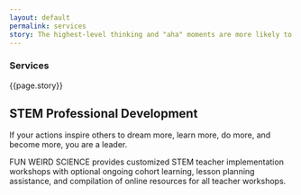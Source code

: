 ```yaml
---
layout: default
permalink: services
story: The highest-level thinking and "aha" moments are more likely to occur in an atmosphere of "exuberant discovery", where students of all ages retain that kindergarten enthusiasm of embracing each day with joy of learning.Who said Science can't be fun? Invite Fun Weird Science to make your next party fun and full of STEM!
---
```

<div class = 'fulls workshops' id = 'workshops'>
  <div class = 'flex-in overlay'>
    <h3>Services</h3>
  </div>
</div>
<div class = 'dull flex-in'>
  <div class = 'child tripple'>
    <p>{{page.story}}</p>
  </div>
</div>

<div class = 'bright'>
  <h2 id = 'stem'>STEM Professional Development</h2>
  <div class = 'banner'>
    <p>If your actions inspire others to dream more, learn more, do more, and become more, you are a leader.</p>
  </div>
  <p>FUN WEIRD SCIENCE provides customized STEM teacher implementation workshops with optional ongoing cohort learning, lesson planning assistance, and compilation of online resources for all teacher workshops.</p>
</div>